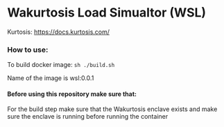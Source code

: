 Wakurtosis Load Simualtor (WSL)
===============================

Kurtosis: https://docs.kurtosis.com/

### How to use:

To build docker image:
    `sh ./build.sh`

Name of the image is wsl:0.0.1

#### Before using this repository make sure that: 
For the build step make sure that the Wakurtosis enclave exists and make sure the enclave is running before running the container